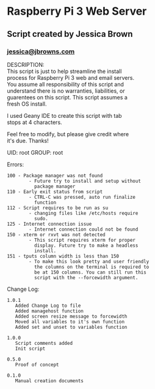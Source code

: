 #             Raspberry Pi 3 Web Server                
##          Script created by Jessica Brown             
###               jessica@jbrowns.com                    
                                                      
  DESCRIPTION:                                        
  This script is just to help streamline the install  
  process for Raspberry Pi 3 web and email servers.   
  You assume all responsibility of this script and    
  understand there is no warranties, liabilities, or  
  guarentees on this script. This script assumes a    
  fresh OS install.                                   
                                                      
  I used Geany IDE to create this script with tab     
  stops at 4 characters.                              
                                                      
  Feel free to modify, but please give credit where   
  it's due. Thanks!                                   
                                                      
  UID: root GROUP: root                               
                                                      
                                                      
  Errors:                                             
                                                      
    100 - Package manager was not found
			- Future try to install and setup without
			  package manager
    110 - Early exit status from script
			- CTRL-C was pressed, auto run finalize
			  function
    112 - Script requires to be run as su
			- changing files like /etc/hosts require
			  sudo.
    125 - Internet connection issue
			- Internet connection could not be found
    150 - xterm or rxvt was not detected
			- This script requires xterm for proper
			  display. Future try to make a headless
			  install.
    151 - tputs column width is less than 150
			- To make this look pretty and user friendly
			  the columns on the terminal is required to
			  be at 150 columns. You can still run this
			  script with the --forcewidth argument.
                                                      
                                                      
  Change Log:                                         
                                                      
    1.0.1                                             
       Added Change Log to file                       
       Added managehost function                      
       Added screen resize message to forcewidth      
       Moved all variables to it's own function       
       Added set and unset to variables function      
                                                      
    1.0.0                                             
       Script comments added                          
       Init script                                    
                                                      
    0.5.0                                             
       Proof of concept                               
                                                      
    0.1.0                                             
       Manual creation documents                      
                                                      
                                                      
